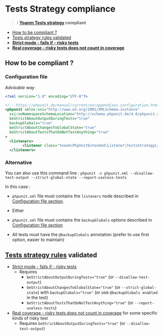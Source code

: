 # Tests Strategy compliance

> :information_source: **[Yoanm Tests strategy](https://github.com/yoanm/Readme/blob/master/strategy/tests/README.md) compliant**

 * [How to be compliant ?](#how-to-be-compliant)
 * [Tests strategy rules validated](#rules-validated)
  * [**Strict mode - fails if - risky tests**](#rules-validated-rule-1)
  * [**Real coverage - risky tests  does not count in coverage**](#rules-validated-rule-2)

<a name="how-to-be-compliant"></a>
## How to be compliant ?

<a name="how-to-be-compliant-config-file"></a>
### Configuration file 
*Advisable way*

```xml
<?xml version="1.0" encoding="UTF-8"?>

<!-- https://phpunit.de/manual/current/en/appendixes.configuration.html -->
<phpunit xmlns:xsi="http://www.w3.org/2001/XMLSchema-instance"
  xsi:noNamespaceSchemaLocation="http://schema.phpunit.de/4.8/phpunit.xsd"
  beStrictAboutOutputDuringTests="true"
  backupGlobals="true"
  beStrictAboutChangesToGlobalState="true"
  beStrictAboutTestsThatDoNotTestAnything="true"
>
  <listeners>
        <listener class="Yoanm\PhpUnitExtended\Listener\TestsStrategyListener"/>
  </listeners>
```

<a name="how-to-be-compliant-command-line"></a>
### Alternative

You can also use this command line : `phpunit -c phpunit.xml --disallow-test-output --strict-global-state --report-useless-tests`

In this case : 
 * `phpunit.xml` file must contains the `listeners` node described in [Configuration file section](#how-to-be-compliant-config-file).
 * Either 

  * `phpunit.xml` file must contains the `backupGlobals` options described in [Configuration file section](#how-to-be-compliant-config-file)

  * All tests must have the `@backupGlobals` annotation (prefer to use first option, easier to maintain)

<a name="rules-validated"></a>
## [Tests strategy rules](https://github.com/yoanm/Readme/blob/master/strategy/tests/README.md#rules) validated

<a name="rules-validated-rule-1"></a>
  * [Strict mode - fails if - risky tests](https://github.com/yoanm/Readme/blob/master/strategy/tests/README.md#rules-strict-mode-fails-if-risky-tests)
    * Requires
      * `beStrictAboutOutputDuringTests="true"` (or `--disallow-test-output`)
      * `beStrictAboutChangesToGlobalState="true"` (or `--strict-global-state`) with `backupGlobals="true"` (or use `@backupGlobals enabled` in the test)
      * `beStrictAboutTestsThatDoNotTestAnything="true"` (or `--report-useless-tests`)
<a name="rules-validated-rule-2"></a>
  * [Real coverage - risky tests  does not count in coverage](https://github.com/yoanm/Readme/blob/master/strategy/tests/README.md#rules-real-coverage-risky-tests) for some specific kinds of risky test   
     * Requires `beStrictAboutOutputDuringTests="true"` (or `--disallow-test-output`)

